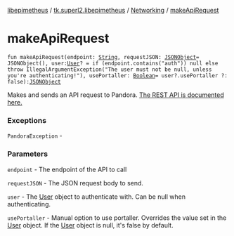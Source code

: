 [libepimetheus](../../index.md) / [tk.superl2.libepimetheus](../index.md) / [Networking](index.md) / [makeApiRequest](./make-api-request.md)

# makeApiRequest

`fun makeApiRequest(endpoint: `[`String`](https://kotlinlang.org/api/latest/jvm/stdlib/kotlin/-string/index.html)`, requestJSON: `[`JSONObject`](https://developer.android.com/reference/org/json/JSONObject.html)` = JSONObject(), user: `[`User`](../-user/index.md)`? = if (endpoint.contains("auth")) null else throw IllegalArgumentException("The user must not be null, unless you're authenticating!"), usePortaller: `[`Boolean`](https://kotlinlang.org/api/latest/jvm/stdlib/kotlin/-boolean/index.html)` = user?.usePortaller ?: false): `[`JSONObject`](https://developer.android.com/reference/org/json/JSONObject.html)

Makes and sends an API request to Pandora.
[The REST API is documented here.](https://6xq.net/pandora-apidoc/rest/)

### Exceptions

`PandoraException` -

### Parameters

`endpoint` - The endpoint of the API to call

`requestJSON` - The JSON request body to send.

`user` - The [User](../-user/index.md) object to authenticate with. Can be null when authenticating.

`usePortaller` - Manual option to use portaller. Overrides the value set in the [User](../-user/index.md)
    object. If the [User](../-user/index.md) object is null, it's false by default.